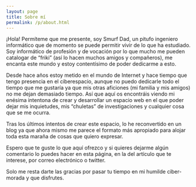 ```yaml
---
layout: page
title: Sobre mí
permalink: /p/about.html
---
```

¡Hola!
Permíteme que me presente, soy Smurf Dad, un pitufo ingeniero informático que de momento se puede permitir vivir de lo que ha estudiado. Soy informático de profesión y de vocación por lo que mucho me pueden catalogar de “friki” (así lo hacen muchos amigos y compañeros), me encanta este mundo y estoy contentísimo de poder dedicarme a esto.

Desde hace años estoy metido en el mundo de Internet y hace tiempo que tengo presencia en el ciberespacio, aunque no puedo dedicarle todo el tiempo que me gustaría ya que mis otras aficiones (mi familia y mis amigos) no me dejan demasiado tiempo. Así que aquí os encontráis viendo mi enésima intentona de crear y desarrollar un espacio web en el que poder dejar mis inquietudes, mis “chuletas” de investigaciones y cualquier cosa que se me ocurra.<br />

Tras los últimos intentos de crear este espacio, lo he reconvertido en un blog ya que ahora mismo me parece el formato más apropiado para alojar toda esta maraña de cosas que quiero expresar.

Espero que te guste lo que aquí ofrezco y si quieres dejarme algún comentario lo puedes hacer en esta página, en la del artículo que te interese, por correo electrónico o twitter.

Solo me resta darte las gracias por pasar tu tiempo en mi humilde ciber-morada y que disfrutes.
